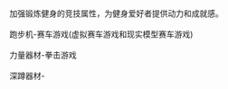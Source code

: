 <?xml version="1.0" encoding="UTF-8" standalone="yes"?>
<!DOCTYPE html PUBLIC "-//W3C//DTD XHTML 1.0 Transitional//EN" "http://www.w3.org/TR/xhtml1/DTD/xhtml1-transitional.dtd">
<html><head><meta http-equiv="Content-Type" content="text/html; charset=UTF-8"/><meta name="exporter-version" content="Evernote Mac 6.11 (454874)"/><meta name="created" content="2020-04-29 01:52:04 +0000"/><meta name="source" content="mobile.android"/><meta name="updated" content="2020-04-29 01:54:44 +0000"/><title>健身器材与竞技类游戏的结合</title></head><body><div>加强锻炼健身的竞技属性，为健身爱好者提供动力和成就感。</div><div><br/></div><div>跑步机-赛车游戏(虚拟赛车游戏和现实模型赛车游戏)</div><div><br/></div><div>力量器材-拳击游戏</div><div><br/></div><div>深蹲器材-</div><div><br/></div></body></html>